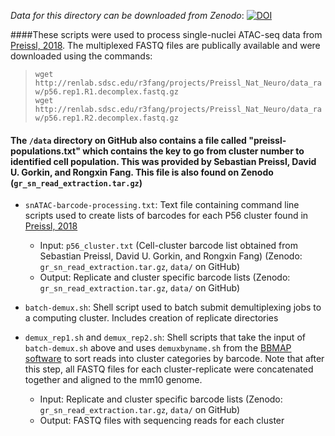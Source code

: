 *Data for this directory can be downloaded from Zenodo*:
[![DOI](https://zenodo.org/badge/DOI/10.5281/zenodo.3253180.svg)](https://doi.org/10.5281/zenodo.3253180)

####These scripts were used to process single-nuclei ATAC-seq data from [Preissl, 2018](https://www.nature.com/articles/s41593-018-0079-3). The multiplexed FASTQ files are publically available and were downloaded using the commands:  
> `wget http://renlab.sdsc.edu/r3fang/projects/Preissl_Nat_Neuro/data_raw/p56.rep1.R1.decomplex.fastq.gz`  
> `wget http://renlab.sdsc.edu/r3fang/projects/Preissl_Nat_Neuro/data_raw/p56.rep1.R2.decomplex.fastq.gz`  

#### The `/data` directory on GitHub also contains a file called "preissl-populations.txt" which contains the key to go from cluster number to identified cell population. This was provided by Sebastian Preissl, David U. Gorkin, and Rongxin Fang. This file is also found on Zenodo (`gr_sn_read_extraction.tar.gz`)

- `snATAC-barcode-processing.txt`: Text file containing command line scripts used to create lists of barcodes for each P56 cluster found in [Preissl, 2018](https://www.nature.com/articles/s41593-018-0079-3)
	- Input: `p56_cluster.txt` (Cell-cluster barcode list obtained from Sebastian Preissl, David U. Gorkin, and Rongxin Fang) (Zenodo: `gr_sn_read_extraction.tar.gz`, `data/` on GitHub)
	- Output: Replicate and cluster specific barcode lists (Zenodo: `gr_sn_read_extraction.tar.gz`, `data/` on GitHub)

- `batch-demux.sh`: Shell script used to batch submit demultiplexing jobs to a computing cluster. Includes creation of replicate directories

- `demux_rep1.sh` and `demux_rep2.sh`: Shell scripts that take the input of `batch-demux.sh` above and uses `demuxbyname.sh` from the [BBMAP software](https://sourceforge.net/projects/bbmap/) to sort reads into cluster categories by barcode. Note that after this step, all FASTQ files for each cluster-replicate were concatenated together and aligned to the mm10 genome.
	- Input: Replicate and cluster specific barcode lists (Zenodo: `gr_sn_read_extraction.tar.gz`, `data/` on GitHub)
	- Output: FASTQ files with sequencing reads for each cluster